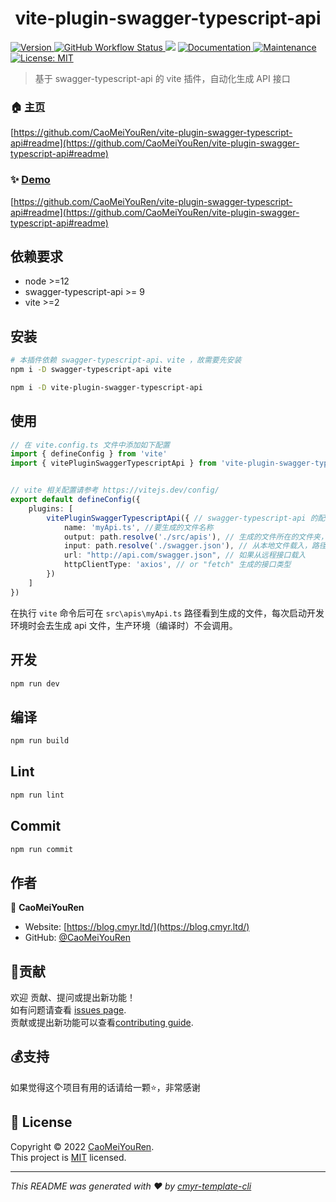 <h1 align="center">vite-plugin-swagger-typescript-api </h1>
<p>
  <a href="https://www.npmjs.com/package/vite-plugin-swagger-typescript-api" target="_blank">
    <img alt="Version" src="https://img.shields.io/npm/v/vite-plugin-swagger-typescript-api.svg">
  </a>
  <a href="https://github.com/CaoMeiYouRen/vite-plugin-swagger-typescript-api/actions?query=workflow%3ARelease" target="_blank">
    <img alt="GitHub Workflow Status" src="https://img.shields.io/github/workflow/status/CaoMeiYouRen/vite-plugin-swagger-typescript-api/Release">
  </a>
  <img src="https://img.shields.io/badge/node-%3E%3D12-blue.svg" />
  <a href="https://github.com/CaoMeiYouRen/vite-plugin-swagger-typescript-api#readme" target="_blank">
    <img alt="Documentation" src="https://img.shields.io/badge/documentation-yes-brightgreen.svg" />
  </a>
  <a href="https://github.com/CaoMeiYouRen/vite-plugin-swagger-typescript-api/graphs/commit-activity" target="_blank">
    <img alt="Maintenance" src="https://img.shields.io/badge/Maintained%3F-yes-green.svg" />
  </a>
  <a href="https://github.com/CaoMeiYouRen/vite-plugin-swagger-typescript-api/blob/master/LICENSE" target="_blank">
    <img alt="License: MIT" src="https://img.shields.io/badge/License-MIT-yellow.svg" />
  </a>
</p>


> 基于 swagger-typescript-api 的 vite 插件，自动化生成 API 接口

### 🏠 [主页](https://github.com/CaoMeiYouRen/vite-plugin-swagger-typescript-api#readme)

[https://github.com/CaoMeiYouRen/vite-plugin-swagger-typescript-api#readme](https://github.com/CaoMeiYouRen/vite-plugin-swagger-typescript-api#readme)


### ✨ [Demo](https://github.com/CaoMeiYouRen/vite-plugin-swagger-typescript-api#readme)

[https://github.com/CaoMeiYouRen/vite-plugin-swagger-typescript-api#readme](https://github.com/CaoMeiYouRen/vite-plugin-swagger-typescript-api#readme)


## 依赖要求


- node >=12
- swagger-typescript-api >= 9
- vite >=2 

## 安装

```sh
# 本插件依赖 swagger-typescript-api、vite ，故需要先安装
npm i -D swagger-typescript-api vite

npm i -D vite-plugin-swagger-typescript-api
```

## 使用

```ts
// 在 vite.config.ts 文件中添加如下配置
import { defineConfig } from 'vite'
import { vitePluginSwaggerTypescriptApi } from 'vite-plugin-swagger-typescript-api'


// vite 相关配置请参考 https://vitejs.dev/config/
export default defineConfig({
    plugins: [
        vitePluginSwaggerTypescriptApi({ // swagger-typescript-api 的配置，具体可参考 https://github.com/acacode/swagger-typescript-api
            name: 'myApi.ts', //要生成的文件名称
            output: path.resolve('./src/apis'), // 生成的文件所在的文件夹，注意要使用 path.resolve 解析出绝对路径，否则路径可能会有错误
            input: path.resolve('./swagger.json'), // 从本地文件载入，路径问题同 output
            url: "http://api.com/swagger.json", // 如果从远程接口载入
            httpClientType: 'axios', // or "fetch" 生成的接口类型
        })
    ]
})
```

在执行 `vite` 命令后可在 `src\apis\myApi.ts` 路径看到生成的文件，每次启动开发环境时会去生成 api 文件，生产环境（编译时）不会调用。

## 开发

```sh
npm run dev
```

## 编译

```sh
npm run build
```

## Lint

```sh
npm run lint
```

## Commit

```sh
npm run commit
```


## 作者


👤 **CaoMeiYouRen**

* Website: [https://blog.cmyr.ltd/](https://blog.cmyr.ltd/)
* GitHub: [@CaoMeiYouRen](https://github.com/CaoMeiYouRen)


## 🤝贡献

欢迎 贡献、提问或提出新功能！<br />如有问题请查看 [issues page](https://github.com/CaoMeiYouRen/vite-plugin-swagger-typescript-api/issues). <br/>贡献或提出新功能可以查看[contributing guide](https://github.com/CaoMeiYouRen/vite-plugin-swagger-typescript-api/blob/master/CONTRIBUTING.md).

## 💰支持

如果觉得这个项目有用的话请给一颗⭐️，非常感谢

## 📝 License

Copyright © 2022 [CaoMeiYouRen](https://github.com/CaoMeiYouRen).<br />
This project is [MIT](https://github.com/CaoMeiYouRen/vite-plugin-swagger-typescript-api/blob/master/LICENSE) licensed.

***
_This README was generated with ❤️ by [cmyr-template-cli](https://github.com/CaoMeiYouRen/cmyr-template-cli)_

